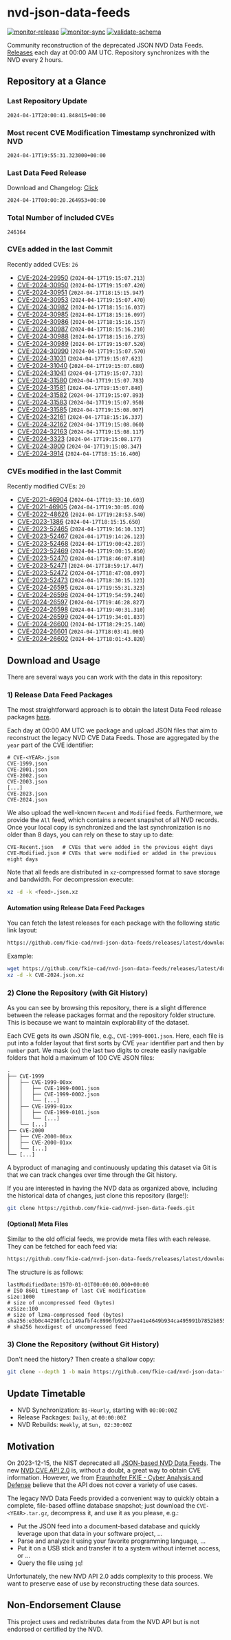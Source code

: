 # nvd-json-data-feeds

[![monitor-release](https://github.com/fkie-cad/nvd-json-data-feeds/actions/workflows/monitor_release.yml/badge.svg)](https://github.com/fkie-cad/nvd-json-data-feeds/actions/workflows/monitor_release.yml)
[![monitor-sync](https://github.com/fkie-cad/nvd-json-data-feeds/actions/workflows/monitor_sync.yml/badge.svg)](https://github.com/fkie-cad/nvd-json-data-feeds/actions/workflows/monitor_sync.yml)
[![validate-schema](https://github.com/fkie-cad/nvd-json-data-feeds/actions/workflows/validate_schema.yml/badge.svg)](https://github.com/fkie-cad/nvd-json-data-feeds/actions/workflows/validate_schema.yml)

Community reconstruction of the deprecated JSON NVD Data Feeds.
[Releases](https://github.com/fkie-cad/nvd-json-data-feeds/releases/latest) each day at 00:00 AM UTC.
Repository synchronizes with the NVD every 2 hours.

## Repository at a Glance

### Last Repository Update

```plain
2024-04-17T20:00:41.848415+00:00
```

### Most recent CVE Modification Timestamp synchronized with NVD

```plain
2024-04-17T19:55:31.323000+00:00
```

### Last Data Feed Release

Download and Changelog: [Click](https://github.com/fkie-cad/nvd-json-data-feeds/releases/latest)

```plain
2024-04-17T00:00:20.264953+00:00
```

### Total Number of included CVEs

```plain
246164
```

### CVEs added in the last Commit

Recently added CVEs: `26`

- [CVE-2024-29950](CVE-2024/CVE-2024-299xx/CVE-2024-29950.json) (`2024-04-17T19:15:07.213`)
- [CVE-2024-30950](CVE-2024/CVE-2024-309xx/CVE-2024-30950.json) (`2024-04-17T19:15:07.420`)
- [CVE-2024-30951](CVE-2024/CVE-2024-309xx/CVE-2024-30951.json) (`2024-04-17T18:15:15.947`)
- [CVE-2024-30953](CVE-2024/CVE-2024-309xx/CVE-2024-30953.json) (`2024-04-17T19:15:07.470`)
- [CVE-2024-30982](CVE-2024/CVE-2024-309xx/CVE-2024-30982.json) (`2024-04-17T18:15:16.037`)
- [CVE-2024-30985](CVE-2024/CVE-2024-309xx/CVE-2024-30985.json) (`2024-04-17T18:15:16.097`)
- [CVE-2024-30986](CVE-2024/CVE-2024-309xx/CVE-2024-30986.json) (`2024-04-17T18:15:16.157`)
- [CVE-2024-30987](CVE-2024/CVE-2024-309xx/CVE-2024-30987.json) (`2024-04-17T18:15:16.210`)
- [CVE-2024-30988](CVE-2024/CVE-2024-309xx/CVE-2024-30988.json) (`2024-04-17T18:15:16.273`)
- [CVE-2024-30989](CVE-2024/CVE-2024-309xx/CVE-2024-30989.json) (`2024-04-17T19:15:07.520`)
- [CVE-2024-30990](CVE-2024/CVE-2024-309xx/CVE-2024-30990.json) (`2024-04-17T19:15:07.570`)
- [CVE-2024-31031](CVE-2024/CVE-2024-310xx/CVE-2024-31031.json) (`2024-04-17T19:15:07.623`)
- [CVE-2024-31040](CVE-2024/CVE-2024-310xx/CVE-2024-31040.json) (`2024-04-17T19:15:07.680`)
- [CVE-2024-31041](CVE-2024/CVE-2024-310xx/CVE-2024-31041.json) (`2024-04-17T19:15:07.733`)
- [CVE-2024-31580](CVE-2024/CVE-2024-315xx/CVE-2024-31580.json) (`2024-04-17T19:15:07.783`)
- [CVE-2024-31581](CVE-2024/CVE-2024-315xx/CVE-2024-31581.json) (`2024-04-17T19:15:07.840`)
- [CVE-2024-31582](CVE-2024/CVE-2024-315xx/CVE-2024-31582.json) (`2024-04-17T19:15:07.893`)
- [CVE-2024-31583](CVE-2024/CVE-2024-315xx/CVE-2024-31583.json) (`2024-04-17T19:15:07.950`)
- [CVE-2024-31585](CVE-2024/CVE-2024-315xx/CVE-2024-31585.json) (`2024-04-17T19:15:08.007`)
- [CVE-2024-32161](CVE-2024/CVE-2024-321xx/CVE-2024-32161.json) (`2024-04-17T18:15:16.337`)
- [CVE-2024-32162](CVE-2024/CVE-2024-321xx/CVE-2024-32162.json) (`2024-04-17T19:15:08.060`)
- [CVE-2024-32163](CVE-2024/CVE-2024-321xx/CVE-2024-32163.json) (`2024-04-17T19:15:08.117`)
- [CVE-2024-3323](CVE-2024/CVE-2024-33xx/CVE-2024-3323.json) (`2024-04-17T19:15:08.177`)
- [CVE-2024-3900](CVE-2024/CVE-2024-39xx/CVE-2024-3900.json) (`2024-04-17T19:15:08.347`)
- [CVE-2024-3914](CVE-2024/CVE-2024-39xx/CVE-2024-3914.json) (`2024-04-17T18:15:16.400`)


### CVEs modified in the last Commit

Recently modified CVEs: `20`

- [CVE-2021-46904](CVE-2021/CVE-2021-469xx/CVE-2021-46904.json) (`2024-04-17T19:33:10.603`)
- [CVE-2021-46905](CVE-2021/CVE-2021-469xx/CVE-2021-46905.json) (`2024-04-17T19:30:05.020`)
- [CVE-2022-48626](CVE-2022/CVE-2022-486xx/CVE-2022-48626.json) (`2024-04-17T19:28:53.540`)
- [CVE-2023-1386](CVE-2023/CVE-2023-13xx/CVE-2023-1386.json) (`2024-04-17T18:15:15.650`)
- [CVE-2023-52465](CVE-2023/CVE-2023-524xx/CVE-2023-52465.json) (`2024-04-17T19:16:10.137`)
- [CVE-2023-52467](CVE-2023/CVE-2023-524xx/CVE-2023-52467.json) (`2024-04-17T19:14:26.123`)
- [CVE-2023-52468](CVE-2023/CVE-2023-524xx/CVE-2023-52468.json) (`2024-04-17T19:00:42.287`)
- [CVE-2023-52469](CVE-2023/CVE-2023-524xx/CVE-2023-52469.json) (`2024-04-17T19:00:15.850`)
- [CVE-2023-52470](CVE-2023/CVE-2023-524xx/CVE-2023-52470.json) (`2024-04-17T18:46:07.810`)
- [CVE-2023-52471](CVE-2023/CVE-2023-524xx/CVE-2023-52471.json) (`2024-04-17T18:59:17.447`)
- [CVE-2023-52472](CVE-2023/CVE-2023-524xx/CVE-2023-52472.json) (`2024-04-17T18:47:08.097`)
- [CVE-2023-52473](CVE-2023/CVE-2023-524xx/CVE-2023-52473.json) (`2024-04-17T18:30:15.123`)
- [CVE-2024-26595](CVE-2024/CVE-2024-265xx/CVE-2024-26595.json) (`2024-04-17T19:55:31.323`)
- [CVE-2024-26596](CVE-2024/CVE-2024-265xx/CVE-2024-26596.json) (`2024-04-17T19:54:59.240`)
- [CVE-2024-26597](CVE-2024/CVE-2024-265xx/CVE-2024-26597.json) (`2024-04-17T19:46:28.827`)
- [CVE-2024-26598](CVE-2024/CVE-2024-265xx/CVE-2024-26598.json) (`2024-04-17T19:40:31.310`)
- [CVE-2024-26599](CVE-2024/CVE-2024-265xx/CVE-2024-26599.json) (`2024-04-17T19:34:01.837`)
- [CVE-2024-26600](CVE-2024/CVE-2024-266xx/CVE-2024-26600.json) (`2024-04-17T18:29:25.140`)
- [CVE-2024-26601](CVE-2024/CVE-2024-266xx/CVE-2024-26601.json) (`2024-04-17T18:03:41.003`)
- [CVE-2024-26602](CVE-2024/CVE-2024-266xx/CVE-2024-26602.json) (`2024-04-17T18:01:43.820`)


## Download and Usage

There are several ways you can work with the data in this repository:

### 1) Release Data Feed Packages

The most straightforward approach is to obtain the latest Data Feed release packages [here](https://github.com/fkie-cad/nvd-json-data-feeds/releases/latest).

Each day at 00:00 AM UTC we package and upload JSON files that aim to reconstruct the legacy NVD CVE Data Feeds.
Those are aggregated by the `year` part of the CVE identifier:

```
# CVE-<YEAR>.json
CVE-1999.json
CVE-2001.json
CVE-2002.json
CVE-2003.json
[...]
CVE-2023.json
CVE-2024.json
```

We also upload the well-known `Recent` and `Modified` feeds.
Furthermore, we provide the `All` feed, which contains a recent snapshot of all NVD records.
Once your local copy is synchronized and the last synchronization is no older than 8 days, you can rely on these to stay up to date:

```plain
CVE-Recent.json   # CVEs that were added in the previous eight days
CVE-Modified.json # CVEs that were modified or added in the previous eight days
```

Note that all feeds are distributed in `xz`-compressed format to save storage and bandwidth.
For decompression execute:

```sh
xz -d -k <feed>.json.xz
```

#### Automation using Release Data Feed Packages

You can fetch the latest releases for each package with the following static link layout:

```sh
https://github.com/fkie-cad/nvd-json-data-feeds/releases/latest/download/CVE-<YEAR>.json.xz
```

Example:

```sh
wget https://github.com/fkie-cad/nvd-json-data-feeds/releases/latest/download/CVE-2024.json.xz
xz -d -k CVE-2024.json.xz
```

### 2) Clone the Repository (with Git History)

As you can see by browsing this repository, there is a slight difference between the release packages format and the repository folder structure.
This is because we want to maintain explorability of the dataset.

Each CVE gets its own JSON file, e.g., `CVE-1999-0001.json`.
Here, each file is put into a folder layout that first sorts by CVE `year` identifier part and then by `number` part.
We mask (`xx`) the last two digits to create easily navigable folders that hold a maximum of 100 CVE JSON files:

```plain
.
├── CVE-1999
│   ├── CVE-1999-00xx
│   │   ├── CVE-1999-0001.json
│   │   ├── CVE-1999-0002.json
│   │   └── [...]
│   ├── CVE-1999-01xx
│   │   ├── CVE-1999-0101.json
│   │   └── [...]
│   └── [...]
├── CVE-2000
│   ├── CVE-2000-00xx
│   ├── CVE-2000-01xx
│   └── [...]
└── [...]
```

A byproduct of managing and continuously updating this dataset via Git is that we can track changes over time through the Git history.

If you are interested in having the NVD data as organized above, including the historical data of changes, just clone this repository (large!):

```sh
git clone https://github.com/fkie-cad/nvd-json-data-feeds.git
```

#### (Optional) Meta Files

Similar to the old official feeds, we provide meta files with each release. They can be fetched for each feed via:

```sh
https://github.com/fkie-cad/nvd-json-data-feeds/releases/latest/download/CVE-<YEAR>.meta
```

The structure is as follows:

```plain
lastModifiedDate:1970-01-01T00:00:00.000+00:00                          # ISO 8601 timestamp of last CVE modification
size:1000                                                               # size of uncompressed feed (bytes)
xzSize:100                                                              # size of lzma-compressed feed (bytes)
sha256:e3b0c44298fc1c149afbf4c8996fb92427ae41e4649b934ca495991b7852b855 # sha256 hexdigest of uncompressed feed
```

### 3) Clone the Repository (without Git History)

Don't need the history? Then create a shallow copy:

```sh
git clone --depth 1 -b main https://github.com/fkie-cad/nvd-json-data-feeds.git
```


## Update Timetable

* NVD Synchronization: `Bi-Hourly`, starting with `00:00:00Z`
* Release Packages: `Daily`, at `00:00:00Z`
* NVD Rebuilds: `Weekly`, at `Sun, 02:30:00Z`


## Motivation

On 2023-12-15, the NIST deprecated all [JSON-based NVD Data Feeds](https://nvd.nist.gov/vuln/data-feeds#divRetirementBanner-1).
The new [NVD CVE API 2.0](https://nvd.nist.gov/developers/vulnerabilities) is, without a doubt, a great way to obtain CVE information.
However, we from [Fraunhofer FKIE - Cyber Analysis and Defense](https://www.fkie.fraunhofer.de/en/departments/cad.html) believe that the API does not cover a variety of use cases.

The legacy NVD Data Feeds provided a convenient way to quickly obtain a complete, file-based offline database snapshot; just download the `CVE-<YEAR>.tar.gz`, decompress it, and use it as you please, e.g.:

- Put the JSON feed into a document-based database and quickly leverage upon that data in your software project, ...
- Parse and analyze it using your favorite programming language, ...
- Put it on a USB stick and transfer it to a system without internet access, or ...
- Query the file using `jq`!

Unfortunately, the new NVD API 2.0 adds complexity to this process.
We want to preserve ease of use by reconstructing these data sources.

## Non-Endorsement Clause

This project uses and redistributes data from the NVD API but is not endorsed or certified by the NVD.